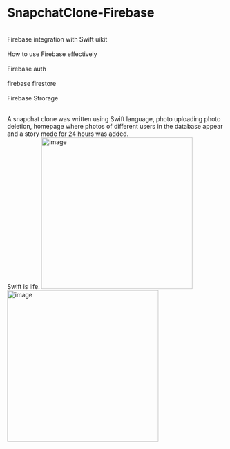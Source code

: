 # SnapchatClone-Firebase

<br>Firebase integration with Swift uikit</br>
<br>How to use Firebase effectively</br>
<br>Firebase auth</br>
<br>firebase firestore </br>
<br>Firebase Strorage </br>

<br> A snapchat clone was written using Swift language, photo uploading photo deletion, homepage where photos of different users in the database appear and a story mode for 24 hours was added.</br>
Swift is life.
<img width="350" heigth = "300" alt="image" src="https://user-images.githubusercontent.com/76161957/208316269-806dab35-58c0-49b7-8183-8e50750ef28e.png">
<img width="350" heigth = "300" alt="image" src="https://user-images.githubusercontent.com/76161957/208316601-05d40f18-831b-4841-8020-2c8b0cc150fd.png">
